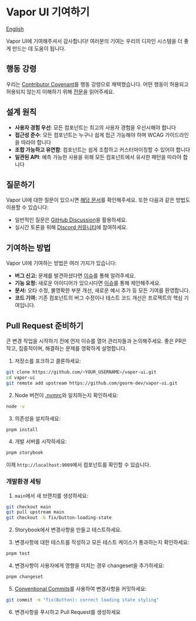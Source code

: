 # Vapor UI 기여하기

[English](CONTRIBUTING.md)

Vapor UI에 기여해주셔서 감사합니다! 여러분의 기여는 우리의 디자인 시스템을 더 좋게 만드는 데 도움이 됩니다.

## 행동 강령

우리는 [Contributor Covenant](https://www.contributor-covenant.org/)를 행동 강령으로 채택했습니다. 어떤 행동이 허용되고 허용되지 않는지 이해하기 위해 [전문](./CODE_OF_CONDUCT.md)을 읽어주세요.

## 설계 원칙

- **사용자 경험 우선**: 모든 컴포넌트는 최고의 사용자 경험을 우선시해야 합니다
- **접근성 준수**: 모든 컴포넌트는 누구나 쉽게 접근 가능해야 하며 WCAG 가이드라인을 따라야 합니다
- **조합 가능하고 유연함**: 컴포넌트는 쉽게 조합하고 커스터마이징할 수 있어야 합니다
- **일관된 API**: 예측 가능한 사용을 위해 모든 컴포넌트에서 유사한 패턴을 따라야 합니다

## 질문하기

Vapor UI에 대한 질문이 있으시면 [해당 문서](https://vapor-ui.dev)를 확인해주세요. 또한 다음과 같은 방법도 이용할 수 있습니다:

- 일반적인 질문은 [GitHub Discussion](https://github.com/goorm-dev/vapor-ui/discussions)을 활용하세요.
- 실시간 토론을 위해 [Discord 커뮤니티](https://discord.gg/PMqxs3xaHC)에 참여하세요.

## 기여하는 방법

Vapor UI에 기여하는 방법은 여러 가지가 있습니다:

- **버그 신고:** 문제를 발견하셨다면 [이슈](https://github.com/goorm-dev/vapor-ui/issues)를 통해 알려주세요.
- **기능 요청:** 새로운 아이디어가 있으시다면 [이슈](https://github.com/goorm-dev/vapor-ui/issues)를 통해 제안해주세요.
- **문서:** 오타 수정, 불명확한 부분 개선, 새로운 예시 추가 등 모든 기여를 환영합니다.
- **코드 기여:** 기존 컴포넌트의 버그 수정이나 테스트 코드 개선은 프로젝트의 핵심 기여입니다.

## Pull Request 준비하기

큰 변경 작업을 시작하기 전에 먼저 이슈를 열어 관리자들과 논의해주세요. 좋은 PR은 작고, 집중적이며, 해결하는 문제를 명확하게 설명합니다.

1. 저장소를 포크하고 클론하세요:

```bash
git clone https://github.com/<YOUR_USERNAME>/vapor-ui.git
cd vapor-ui
git remote add upstream https://github.com/goorm-dev/vapor-ui.git
```

2. Node 버전이 [.nvmrc](../.nvmrc)와 일치하는지 확인하세요:

```bash
node -v
```

3. 의존성을 설치하세요:

```bash
pnpm install
```

4. 개발 서버를 시작하세요:

```bash
pnpm storybook
```

이제 `http://localhost:9009`에서 컴포넌트를 확인할 수 있습니다.

### 개발환경 세팅

1. `main`에서 새 브랜치를 생성하세요:

```bash
git checkout main
git pull upstream main
git checkout -b fix/button-loading-state
```

2. Storybook에서 변경사항을 만들고 테스트하세요.

3. 변경사항에 대한 테스트를 작성하고 모든 테스트 케이스가 통과하는지 확인하세요:

```bash
pnpm test
```

4. 변경사항이 사용자에게 영향을 미치는 경우 changeset을 추가하세요:

```bash
pnpm changeset
```

5. [Conventional Commits](https://www.conventionalcommits.org/)를 사용하여 변경사항을 커밋하세요:

```bash
git commit -m "fix(Button): correct loading state styling"
```

6. 변경사항을 푸시하고 Pull Request를 생성하세요
